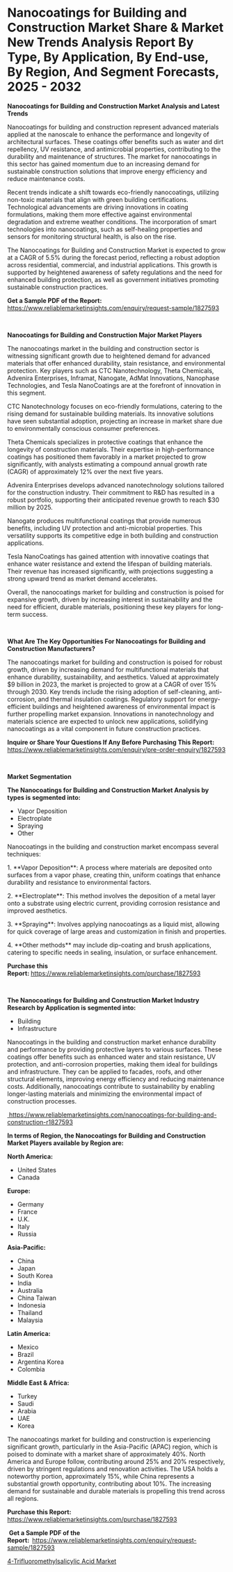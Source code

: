 <p><h1>Nanocoatings for Building and Construction Market Share & Market New Trends Analysis Report By Type, By Application, By End-use, By Region, And Segment Forecasts, 2025 - 2032</h1></p><p><strong>Nanocoatings for Building and Construction Market Analysis and Latest Trends</strong></p>
<p><p>Nanocoatings for building and construction represent advanced materials applied at the nanoscale to enhance the performance and longevity of architectural surfaces. These coatings offer benefits such as water and dirt repellency, UV resistance, and antimicrobial properties, contributing to the durability and maintenance of structures. The market for nanocoatings in this sector has gained momentum due to an increasing demand for sustainable construction solutions that improve energy efficiency and reduce maintenance costs.</p><p>Recent trends indicate a shift towards eco-friendly nanocoatings, utilizing non-toxic materials that align with green building certifications. Technological advancements are driving innovations in coating formulations, making them more effective against environmental degradation and extreme weather conditions. The incorporation of smart technologies into nanocoatings, such as self-healing properties and sensors for monitoring structural health, is also on the rise.</p><p>The Nanocoatings for Building and Construction Market is expected to grow at a CAGR of 5.5% during the forecast period, reflecting a robust adoption across residential, commercial, and industrial applications. This growth is supported by heightened awareness of safety regulations and the need for enhanced building protection, as well as government initiatives promoting sustainable construction practices.</p></p>
<p><strong>Get a Sample PDF of the Report:&nbsp;</strong> <a href="https://www.reliablemarketinsights.com/enquiry/request-sample/1827593?utm_campaign=1894&utm_medium=2&utm_source=Github&utm_content=ia&utm_term=03042025&utm_id=nanocoatings-for-building-and-construction">https://www.reliablemarketinsights.com/enquiry/request-sample/1827593</a></p>
<p>&nbsp;</p>
<p><strong>Nanocoatings for Building and Construction Major Market Players</strong></p>
<p><p>The nanocoatings market in the building and construction sector is witnessing significant growth due to heightened demand for advanced materials that offer enhanced durability, stain resistance, and environmental protection. Key players such as CTC Nanotechnology, Theta Chemicals, Advenira Enterprises, Inframat, Nanogate, AdMat Innovations, Nanophase Technologies, and Tesla NanoCoatings are at the forefront of innovation in this segment.</p><p>CTC Nanotechnology focuses on eco-friendly formulations, catering to the rising demand for sustainable building materials. Its innovative solutions have seen substantial adoption, projecting an increase in market share due to environmentally conscious consumer preferences.</p><p>Theta Chemicals specializes in protective coatings that enhance the longevity of construction materials. Their expertise in high-performance coatings has positioned them favorably in a market projected to grow significantly, with analysts estimating a compound annual growth rate (CAGR) of approximately 12% over the next five years.</p><p>Advenira Enterprises develops advanced nanotechnology solutions tailored for the construction industry. Their commitment to R&D has resulted in a robust portfolio, supporting their anticipated revenue growth to reach $30 million by 2025.</p><p>Nanogate produces multifunctional coatings that provide numerous benefits, including UV protection and anti-microbial properties. This versatility supports its competitive edge in both building and construction applications.</p><p>Tesla NanoCoatings has gained attention with innovative coatings that enhance water resistance and extend the lifespan of building materials. Their revenue has increased significantly, with projections suggesting a strong upward trend as market demand accelerates.</p><p>Overall, the nanocoatings market for building and construction is poised for expansive growth, driven by increasing interest in sustainability and the need for efficient, durable materials, positioning these key players for long-term success.</p></p>
<p>&nbsp;</p>
<p><strong>What Are The Key Opportunities For Nanocoatings for Building and Construction Manufacturers?</strong></p>
<p><p>The nanocoatings market for building and construction is poised for robust growth, driven by increasing demand for multifunctional materials that enhance durability, sustainability, and aesthetics. Valued at approximately $9 billion in 2023, the market is projected to grow at a CAGR of over 15% through 2030. Key trends include the rising adoption of self-cleaning, anti-corrosion, and thermal insulation coatings. Regulatory support for energy-efficient buildings and heightened awareness of environmental impact is further propelling market expansion. Innovations in nanotechnology and materials science are expected to unlock new applications, solidifying nanocoatings as a vital component in future construction practices.</p></p>
<p><strong>Inquire or Share Your Questions If Any Before Purchasing This Report:</strong> <a href="https://www.reliablemarketinsights.com/enquiry/pre-order-enquiry/1827593?utm_campaign=1894&utm_medium=2&utm_source=Github&utm_content=ia&utm_term=03042025&utm_id=nanocoatings-for-building-and-construction">https://www.reliablemarketinsights.com/enquiry/pre-order-enquiry/1827593</a></p>
<p>&nbsp;</p>
<p><strong>Market Segmentation</strong></p>
<p><strong>The Nanocoatings for Building and Construction Market Analysis by types is segmented into:</strong></p>
<p><ul><li>Vapor Deposition</li><li>Electroplate</li><li>Spraying</li><li>Other</li></ul></p>
<p><p>Nanocoatings in the building and construction market encompass several techniques: </p><p>1. **Vapor Deposition**: A process where materials are deposited onto surfaces from a vapor phase, creating thin, uniform coatings that enhance durability and resistance to environmental factors.</p><p>2. **Electroplate**: This method involves the deposition of a metal layer onto a substrate using electric current, providing corrosion resistance and improved aesthetics.</p><p>3. **Spraying**: Involves applying nanocoatings as a liquid mist, allowing for quick coverage of large areas and customization in finish and properties.</p><p>4. **Other methods** may include dip-coating and brush applications, catering to specific needs in sealing, insulation, or surface enhancement.</p></p>
<p><strong>Purchase this Report:&nbsp;</strong><a href="https://www.reliablemarketinsights.com/purchase/1827593?utm_campaign=1894&utm_medium=2&utm_source=Github&utm_content=ia&utm_term=03042025&utm_id=nanocoatings-for-building-and-construction">https://www.reliablemarketinsights.com/purchase/1827593</a></p>
<p>&nbsp;</p>
<p><strong>The Nanocoatings for Building and Construction Market Industry Research by Application is segmented into:</strong></p>
<p><ul><li>Building</li><li>Infrastructure</li></ul></p>
<p><p>Nanocoatings in the building and construction market enhance durability and performance by providing protective layers to various surfaces. These coatings offer benefits such as enhanced water and stain resistance, UV protection, and anti-corrosion properties, making them ideal for buildings and infrastructure. They can be applied to facades, roofs, and other structural elements, improving energy efficiency and reducing maintenance costs. Additionally, nanocoatings contribute to sustainability by enabling longer-lasting materials and minimizing the environmental impact of construction processes.</p></p>
<p><a href="https://www.reliablemarketinsights.com/nanocoatings-for-building-and-construction-r1827593?utm_campaign=1894&utm_medium=2&utm_source=Github&utm_content=ia&utm_term=03042025&utm_id=nanocoatings-for-building-and-construction">&nbsp;https://www.reliablemarketinsights.com/nanocoatings-for-building-and-construction-r1827593</a></p>
<p><strong>In terms of Region, the Nanocoatings for Building and Construction Market Players available by Region are:</strong></p>
<p>
    <p> <strong> North America: </strong>
        <ul>
            <li>United States</li>
            <li>Canada</li>
        </ul>
        </p> 
    <p> <strong> Europe: </strong>
        <ul>
            <li>Germany</li>
            <li>France</li>
            <li>U.K.</li>
            <li>Italy</li>
            <li>Russia</li>
        </ul>
        </p> 
    <p> <strong> Asia-Pacific: </strong>
        <ul>
            <li>China</li>
            <li>Japan</li>
            <li>South Korea</li>
            <li>India</li>
            <li>Australia</li>
            <li>China Taiwan</li>
            <li>Indonesia</li>
            <li>Thailand</li>
            <li>Malaysia</li>
        </ul>
        </p> 
    <p> <strong> Latin America: </strong>
        <ul>
            <li>Mexico</li>
            <li>Brazil</li>
            <li>Argentina Korea</li>
            <li>Colombia</li>
        </ul>
        </p> 
    <p> <strong> Middle East & Africa: </strong>
        <ul>
            <li>Turkey</li>
            <li>Saudi</li>
            <li>Arabia</li>
            <li>UAE</li>
            <li>Korea</li>
        </ul>
    </p>
    </p>
<p><p>The nanocoatings market for building and construction is experiencing significant growth, particularly in the Asia-Pacific (APAC) region, which is poised to dominate with a market share of approximately 40%. North America and Europe follow, contributing around 25% and 20% respectively, driven by stringent regulations and renovation activities. The USA holds a noteworthy portion, approximately 15%, while China represents a substantial growth opportunity, contributing about 10%. The increasing demand for sustainable and durable materials is propelling this trend across all regions.</p></p>
<p><strong>Purchase this Report: </strong><a href="https://www.reliablemarketinsights.com/purchase/1827593?utm_campaign=1894&utm_medium=2&utm_source=Github&utm_content=ia&utm_term=03042025&utm_id=nanocoatings-for-building-and-construction">https://www.reliablemarketinsights.com/purchase/1827593</a></p>
<p>&nbsp;<strong>Get a Sample PDF of the Report:&nbsp;&nbsp;</strong><a href="https://www.reliablemarketinsights.com/enquiry/request-sample/1827593?utm_campaign=1894&utm_medium=2&utm_source=Github&utm_content=ia&utm_term=03042025&utm_id=nanocoatings-for-building-and-construction">https://www.reliablemarketinsights.com/enquiry/request-sample/1827593</a></p>
<p><strong></strong></p>
<p><p><a href="https://github.com/marloy8/Market-Research-Report-List-7/blob/main/4-trifluoromethylsalicylic-acid-market.md?utm_campaign=1894&utm_medium=2&utm_source=Github&utm_content=ia&utm_term=03042025&utm_id=nanocoatings-for-building-and-construction">4-Trifluoromethylsalicylic Acid Market</a></p></p>